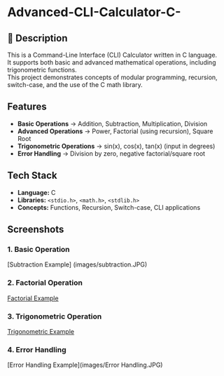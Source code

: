 # Advanced-CLI-Calculator-C-
## 📌 Description
This is a Command-Line Interface (CLI) Calculator written in C language.  
It supports both basic and advanced mathematical operations, including trigonometric functions.  
This project demonstrates concepts of modular programming, recursion, switch-case, and the use of the C math library.
## Features
- **Basic Operations** → Addition, Subtraction, Multiplication, Division  
- **Advanced Operations** → Power, Factorial (using recursion), Square Root  
- **Trigonometric Operations** → sin(x), cos(x), tan(x) (input in degrees)  
- **Error Handling** → Division by zero, negative factorial/square root
## Tech Stack
- **Language:** C  
- **Libraries:** `<stdio.h>`, `<math.h>`, `<stdlib.h>`  
- **Concepts:** Functions, Recursion, Switch-case, CLI applications  
## Screenshots

### 1. Basic Operation
[Subtraction Example] (images/subtraction.JPG)

### 2. Factorial Operation
[Factorial Example](images/Factorial.JPG)

### 3. Trigonometric Operation
[Trigonometric Example](images/Trigonometry.jpg)

### 4. Error Handling
[Error Handling Example](images/Error Handling.JPG)
